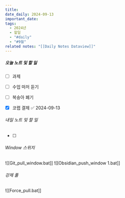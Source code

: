 ```yaml
---
title: 
date_daily: 2024-09-13
important_date: 
tags:
  - 2024년
  - 할일
  - "#daily"
  - "#9월"
related notes: "[[Daily Notes Dataview]]"
---
```

##### 오늘 노트 및 할 일 
- [ ] 과제
- [ ] 수업 마저 듣기
- [ ] 복숭아 폐기
- [x] 코랩 결제 ✅ 2024-09-13




###### 내일 노트 및 할 일
- [ ] 


######  Window 스위치
![[Git_pull_window.bat]]
![[Obsidian_push_window 1.bat]]



###### 강제 풀
![[Force_pull.bat]]